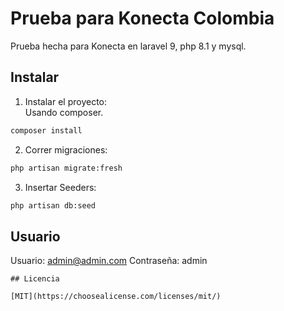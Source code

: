 # Prueba para Konecta Colombia

Prueba hecha para Konecta en laravel 9, php 8.1 y mysql.

## Instalar

1. Instalar el proyecto: <br />
   Usando composer.

```bash
composer install
```

2. Correr migraciones:

```bash
php artisan migrate:fresh
```

3. Insertar Seeders:

```bash
php artisan db:seed
```

## Usuario

Usuario: admin@admin.com Contraseña: admin

```
## Licencia

[MIT](https://choosealicense.com/licenses/mit/)
```
